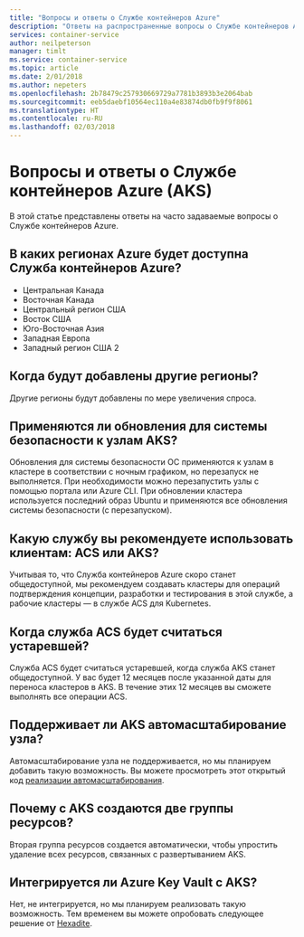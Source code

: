```yaml
---
title: "Вопросы и ответы о Службе контейнеров Azure"
description: "Ответы на распространенные вопросы о Службе контейнеров Azure."
services: container-service
author: neilpeterson
manager: timlt
ms.service: container-service
ms.topic: article
ms.date: 2/01/2018
ms.author: nepeters
ms.openlocfilehash: 2b78479c257930669729a7781b3893b3e2064bab
ms.sourcegitcommit: eeb5daebf10564ec110a4e83874db0fb9f9f8061
ms.translationtype: HT
ms.contentlocale: ru-RU
ms.lasthandoff: 02/03/2018
---
```

# <a name="frequently-asked-questions-about-azure-container-service-aks"></a>Вопросы и ответы о Службе контейнеров Azure (AKS)

В этой статье представлены ответы на часто задаваемые вопросы о Службе контейнеров Azure.

## <a name="which-azure-regions-will-have-azure-container-service-aks"></a>В каких регионах Azure будет доступна Служба контейнеров Azure? 

- Центральная Канада 
- Восточная Канада 
- Центральный регион США 
- Восток США 
- Юго-Восточная Азия 
- Западная Европа 
- Западный регион США 2 

## <a name="when-will-additional-regions-be-added"></a>Когда будут добавлены другие регионы? 

Другие регионы будут добавлены по мере увеличения спроса.

## <a name="are-security-updates-applied-to-aks-nodes"></a>Применяются ли обновления для системы безопасности к узлам AKS? 

Обновления для системы безопасности ОС применяются к узлам в кластере в соответствии с ночным графиком, но перезапуск не выполняется. При необходимости можно перезапустить узлы с помощью портала или Azure CLI. При обновлении кластера используется последний образ Ubuntu и применяются все обновления системы безопасности (с перезапуском).

## <a name="do-you-recommend-customers-use-acs-or-akss"></a>Какую службу вы рекомендуете использовать клиентам: ACS или AKS? 

Учитывая то, что Служба контейнеров Azure скоро станет общедоступной, мы рекомендуем создавать кластеры для операций подтверждения концепции, разработки и тестирования в этой службе, а рабочие кластеры — в службе ACS для Kubernetes.  

## <a name="when-will-acs-be-deprecated"></a>Когда служба ACS будет считаться устаревшей? 

Служба ACS будет считаться устаревшей, когда служба AKS станет общедоступной. У вас будет 12 месяцев после указанной даты для переноса кластеров в AKS. В течение этих 12 месяцев вы сможете выполнять все операции ACS.

## <a name="does-aks-support-node-autoscaling"></a>Поддерживает ли AKS автомасштабирование узла? 

Автомасштабирование узла не поддерживается, но мы планируем добавить такую возможность. Вы можете просмотреть этот открытый код [реализации автомасштабирования][auto-scaler].

## <a name="why-are-two-resource-groups-created-with-aks"></a>Почему с AKS создаются две группы ресурсов? 

Вторая группа ресурсов создается автоматически, чтобы упростить удаление всех ресурсов, связанных с развертыванием AKS.

## <a name="is-azure-key-vault-integrated-with-aks"></a>Интегрируется ли Azure Key Vault с AKS? 

Нет, не интегрируется, но мы планируем реализовать такую возможность. Тем временем вы можете опробовать следующее решение от [Hexadite][hexadite]. 

<!-- LINKS - external -->
[auto-scaler]: https://github.com/kubernetes/autoscaler
[hexadite]: https://github.com/Hexadite/acs-keyvault-agent  